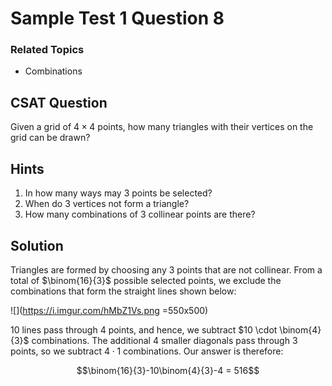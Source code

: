 # Sample Test 1 Question 8

### Related Topics
- Combinations

## CSAT Question
Given a grid of $4\times4$ points, how many triangles with their vertices on the grid can be drawn?

## Hints
1. In how many ways may $3$ points be selected?
1. When do $3$ vertices not form a triangle?
1. How many combinations of $3$ collinear points are there?


## Solution
Triangles are formed by choosing any $3$ points that are not collinear. From a total of $\binom{16}{3}$ possible selected points, we exclude the combinations that form the straight lines shown below:

![](https://i.imgur.com/hMbZ1Vs.png =550x500)


$10$ lines pass through $4$ points, and hence, we subtract $10 \cdot \binom{4}{3}$ combinations. The additional $4$ smaller diagonals pass through $3$ points, so we subtract $4 \cdot 1$ combinations. Our answer is therefore:

$$\binom{16}{3}-10\binom{4}{3}-4 = 516$$
